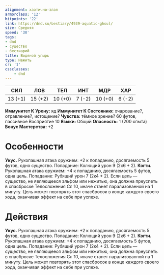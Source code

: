 ```yaml
---
alignment: хаотично-злая
armorclass: '12'
hitpoints: '22'
link: https://dnd.su/bestiary/4939-aquatic-ghoul/
size: Средняя
speed: '30'
tags:
- dnd
- существо
- бестиарий
title: Водяной упырь
type: Нежить
cr: '1'
cssclasses:
    - dnd
---
```



| СИЛ | ЛОВ | ТЕЛ | ИНТ | МДР | ХАР |
|---|---|---|---|---|---|
| 13 (+1) | 15 (+2) | 10 (+0) | 7 (-2) | 10 (+0) | 6 (-2) |
**Иммунитет К Урону:** яд
**Иммунитет К Состоянию:** очарование?, отравление?, истощение?
**Чувства:** тёмное зрение? 60 футов, пассивное Восприятие 10
**Языки:** Общий
**Опасность:** 1 (200 опыта)
**Бонус Мастерства:** +2


# Особенности
**Укус.** Рукопашная атака оружием: +2 к попаданию, досягаемость 5 футов, одно существо. Попадание: Колющий урон 9 (2к6 + 2).
**Когти.** Рукопашная атака оружием: +4 к попаданию, досягаемость 5 футов, одна цель. Попадание: Рубящий урон 7 (2к4 + 2). Если цель — существо, не являющееся эльфом или нежитью, она должна преуспеть в спасброске Телосложения Сл 10, иначе станет парализованной на 1 минуту. Цель может повторять этот спасбросок в конце каждого своего хода, оканчивая эффект на себе при успехе.


# Действия
**Укус.** Рукопашная атака оружием: +2 к попаданию, досягаемость 5 футов, одно существо. Попадание: Колющий урон 9 (2к6 + 2).
**Когти.** Рукопашная атака оружием: +4 к попаданию, досягаемость 5 футов, одна цель. Попадание: Рубящий урон 7 (2к4 + 2). Если цель — существо, не являющееся эльфом или нежитью, она должна преуспеть в спасброске Телосложения Сл 10, иначе станет парализованной на 1 минуту. Цель может повторять этот спасбросок в конце каждого своего хода, оканчивая эффект на себе при успехе.